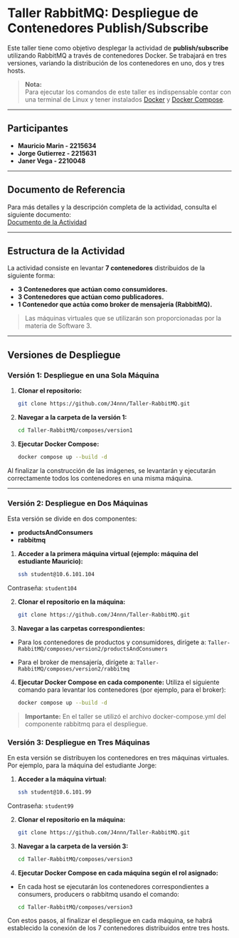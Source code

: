 # Taller RabbitMQ: Despliegue de Contenedores Publish/Subscribe

Este taller tiene como objetivo desplegar la actividad de **publish/subscribe** utilizando RabbitMQ a través de contenedores Docker. Se trabajará en tres versiones, variando la distribución de los contenedores en uno, dos y tres hosts.

> **Nota:**  
> Para ejecutar los comandos de este taller es indispensable contar con una terminal de Linux y tener instalados [Docker](https://docs.docker.com/get-docker/) y [Docker Compose](https://docs.docker.com/compose/install/).

---

## Participantes

- **Mauricio Marin - 2215634**
- **Jorge Gutierrez - 2215631**
- **Janer Vega - 2210048**

---

## Documento de Referencia

Para más detalles y la descripción completa de la actividad, consulta el siguiente documento:  
[Documento de la Actividad](https://docs.google.com/document/d/1hxfH0IAZEcZ8BVq8tEjB-FqElNGhuY01q0lclmWff9U/edit?usp=sharing)

---

## Estructura de la Actividad

La actividad consiste en levantar **7 contenedores** distribuidos de la siguiente forma:

- **3 Contenedores que actúan como consumidores.**
- **3 Contenedores que actúan como publicadores.**
- **1 Contenedor que actúa como broker de mensajería (RabbitMQ).**

> Las máquinas virtuales que se utilizarán son proporcionadas por la materia de Software 3.

---

## Versiones de Despliegue

### Versión 1: Despliegue en una Sola Máquina

1. **Clonar el repositorio:**

   ```bash
   git clone https://github.com/J4nnn/Taller-RabbitMQ.git

2. **Navegar a la carpeta de la versión 1:**

   ```bash
   cd Taller-RabbitMQ/composes/version1

3. **Ejecutar Docker Compose:**

   ```bash
   docker compose up --build -d

Al finalizar la construcción de las imágenes, se levantarán y ejecutarán correctamente todos los contenedores en una misma máquina.

---

### Versión 2: Despliegue en Dos Máquinas
Esta versión se divide en dos componentes:

- **productsAndConsumers**
- **rabbitmq**

1. **Acceder a la primera máquina virtual (ejemplo: máquina del estudiante Mauricio):**
    
   ```bash
   ssh student@10.6.101.104
Contraseña: ```student104```
   
2. **Clonar el repositorio en la máquina:**

    ```bash
   git clone https://github.com/J4nnn/Taller-RabbitMQ.git

3. **Navegar a las carpetas correspondientes:**

* Para los contenedores de productos y consumidores, dirígete a:
```Taller-RabbitMQ/composes/version2/productsAndConsumers```

* Para el broker de mensajería, dirígete a:
```Taller-RabbitMQ/composes/version2/rabbitmq```

4. **Ejecutar Docker Compose en cada componente:**
Utiliza el siguiente comando para levantar los contenedores (por ejemplo, para el broker):

    ```bash
   docker compose up --build -d
   
> **Importante:** En el taller se utilizó el archivo 
> docker-compose.yml del componente rabbitmq para el despliegue.

### Versión 3: Despliegue en Tres Máquinas
En esta versión se distribuyen los contenedores en tres máquinas virtuales. 
Por ejemplo, para la máquina del estudiante Jorge:

1. **Acceder a la máquina virtual:**

    ```bash
   ssh student@10.6.101.99
Contraseña: ```student99```

2. **Clonar el repositorio en la máquina:**

    ```bash
   git clone https://github.com/J4nnn/Taller-RabbitMQ.git

3. **Navegar a la carpeta de la versión 3:**

    ```bash
   cd Taller-RabbitMQ/composes/version3

4. **Ejecutar Docker Compose en cada máquina según el rol asignado:**

* En cada host se ejecutarán los contenedores correspondientes a consumers, producers o rabbitmq usando el comando:

    ```bash
   cd Taller-RabbitMQ/composes/version3

Con estos pasos, al finalizar el despliegue en cada máquina, se habrá establecido la conexión de los 7 contenedores distribuidos entre tres hosts.
